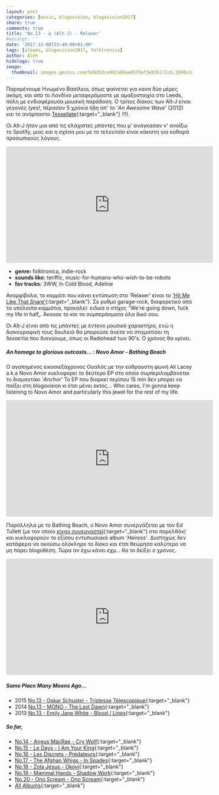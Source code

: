 ```yaml
---
layout: post
categories: [music, blogovision, blogovision2017]
share: true
comments: true
title: 'No.13 - ∆ (Alt-J) - Relaxer'
#excerpt: ''
date: '2017-12-08T23:40:00+01:00'
tags: [albums, blogovision2017, folktronica]
author: Aleh
hidelogo: true
image:
  thumbnail: images.genius.com/5d4263ce992a89ae0579af3eb5b172c6.1000x1000x1.jpg
---
```

Παραμένουμε Ηνωμένο Βασίλειο, όπως φαίνεται για κανα δύο μέρες ακόμη, και από το Λονδίνο μεταφερόμαστε με αμαξοστοιχία στο Leeds, πόλη με ενδιαφέρουσα μουσική παράδοση. Ο τρίτος δίσκος των Alt-J είναι γεγονός (yes!, πέρασαν 5 χρόνια ήδη απ' το *'An Awesome Wave'* (2012) και το ανάρπαστο [Tessellate](https://www.youtube.com/watch?v=Qg6BwvDcANg){:target="_blank"} !!!). 

Οι Alt-J ήταν μια από τις ελάχιστες μπάντες που μ' ανάγκασαν ν' ανοίξω το Spotify, μιας και η σχέση μου με το τελευταίο είναι κάκιστη για καθαρά προσωπικούς λόγους.

<iframe class="invisible center" width="560" height="315" src="https://www.youtube.com/embed/rP0uuI80wuY?rel=0" frameborder="0" gesture="media" allow="encrypted-media" allowfullscreen></iframe>

* **genre:** folktronica, indie-rock
* **sounds like:** teriffic, music-for-humans-who-wish-to-be-robots
* **fav tracks:** 3WW, In Cold Blood, Adeline

Αναμφίβολα, το κομμάτι που κάνει εντύπωση στο 'Relaxer' είναι το ['Hit Me Like That Snare'](https://www.youtube.com/watch?v=sXQVj2mQS5I){:target="_blank"}. Σε ρυθμό garage-rock, διαφορετικό από τα υπόλοιπα κομμάτια, προκαλεί· ειδικά ο στίχος &#8220;<span class="inline-quote">We're going down, fuck my life in half</span>&#8222;. Άκουσε το και τα συμπεράσματα όλα δικά σου.

Οι Alt-J είναι από τις μπάντες με έντονο μουσικό χαρακτήρα, ενώ η δισκογραφική τους δουλειά θα μπορούσε άνετα να στιγματίσει τη δεκαετία που διανύουμε, όπως οι Radiohead των 90's. Ο χρόνος θα κρίνει.

<div class="text-divider"></div>

##### <i class="fa fa-hand-o-right"></i> An homage to glorious outcasts... : Novo Amor - Bathing Beach
Ο αγαπημένος εικοσιεξάχρονος Ουαλός με την εύθραυστη φωνή Ali Lacey a.k.a Novo Amor κυκλοφορεί το δεύτερο EP στο οποίο συμπεριλαμβάνεται το διαμαντάκι *'Anchor'* To EP που διαρκεί περίπου 15 min δεν μπορεί να παίξει στη blogovision κι έτσι μένει εκτός... Who cares, I'm gonna keep listening to Novo Amor and particularly this jewel for the rest of my life.

<iframe class="invisible center" width="560" height="315" src="https://www.youtube.com/embed/OmKAn8rNbKg?rel=0" frameborder="0" gesture="media" allow="encrypted-media" allowfullscreen></iframe>

Παράλληλα με το Bathing Beach, o Novo Amor συνεργάζεται με τον Ed Tullett (με τον οποίο [είχαν συνεργαστεί](https://www.youtube.com/watch?v=NmPjzQ_ne2I){:target="_blank"} στο παρελθόν) και κυκλοφορούν το εξίσου εντυπωσιακό album *'Heiress'*. Δυστηχώς δεν κατάφερα να ακούσω ολόκληρο το δίσκο και έτσι θεώρησα καλύτερο να μη πάρει blogoθέση. Τώρα αν έχω κάνει εχμ... θα το δείξει ο χρόνος.

<iframe class="invisible center" width="560" height="315" src="https://www.youtube.com/embed/AK75VFQQA40?rel=0" frameborder="0" gesture="media" allow="encrypted-media" allowfullscreen></iframe>

##### <i class="fa fa-hand-o-right"></i> Same Place Many Moons Ago...

* 2015 [No.13 - Oskar Schuster - Tristesse Télescopique](/music/blogovision/blogovision2015/blogovision2015-no13/){:target="_blank"}
* 2014 [No.13 - MΟΝΟ - The Last Dawn](/music/blogovision/blogovision2014/blogovision2014-no13/){:target="_blank"}
* 2013 [No.13 - Emily Jane White - Blood / Lines](/music/blogovision/blogovision2013/blogovision2013-no13/){:target="_blank"}

##### <i class="fa fa-hand-o-right"></i> So far,

* [No.14 - Angus MacRae - Cry Wolf](/music/blogovision/blogovision2017/no14/){:target="_blank"}
* [No.15 - Le Days - I Am Your King](/music/blogovision/blogovision2017/no15/){:target="_blank"}
* [No.16 - Les Discrets - Prédateurs](/music/blogovision/blogovision2017/no16/){:target="_blank"}
* [No.17 - The Afghan Whigs - In Spades](/music/blogovision/blogovision2017/no17/){:target="_blank"}
* [No.18 - Zola Jesus - Okovi](/music/blogovision/blogovision2017/no18/){:target="_blank"}
* [No.19 - Mammal Hands - Shadow Work](/music/blogovision/blogovision2017/no19/){:target="_blank"}
* [No.20 - Ono Scream - Ono Scream](/music/blogovision/blogovision2017/no20/){:target="_blank"}
* [All Albums](/music/new-albums-2017/){:target="_blank"}